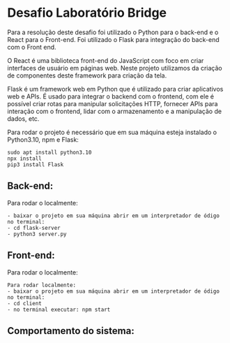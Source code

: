 # Desafio Laboratório Bridge

Para a resolução deste desafio foi utilizado o Python para o back-end e o React para o Front-end. Foi utilizado o Flask para integração do back-end com o Front end.  

O React é uma biblioteca front-end do JavaScript com foco em criar interfaces de usuário em páginas web. Neste projeto utilizamos da criação de componentes deste framework para criação da tela.

Flask é um framework web em Python que é utilizado para criar aplicativos web e APIs. É usado para integrar o backend com o frontend, com ele é possível criar rotas para manipular solicitações HTTP, fornecer APIs para interação com o frontend, lidar com o armazenamento e a manipulação de dados, etc.  

Para rodar o projeto é necessário que em sua máquina esteja instalado o Python3.10, npm e Flask:
```
sudo apt install python3.10
npx install 
pip3 install Flask
```

## Back-end:

Para rodar o localmente:
```
- baixar o projeto em sua máquina abrir em um interpretador de ódigo
no terminal:
- cd flask-server
- python3 server.py
```

## Front-end:

Para rodar o localmente:
```
Para rodar localmente:
- baixar o projeto em sua máquina abrir em um interpretador de ódigo
no terminal:
- cd client
- no terminal executar: npm start
```

## Comportamento do sistema:

